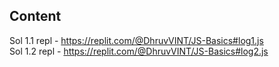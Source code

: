 ## Content
Sol 1.1 repl - https://replit.com/@DhruvVINT/JS-Basics#log1.js <br>
Sol 1.2 repl - https://replit.com/@DhruvVINT/JS-Basics#log2.js
